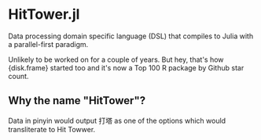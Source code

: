 # HitTower.jl
Data processing domain specific language (DSL) that compiles to Julia with a parallel-first paradigm.

Unlikely to be worked on for a couple of years. But hey, that's how {disk.frame} started too and it's now a Top 100 R package by Github star count.

## Why the name "HitTower"?
Data in pinyin would output 打塔 as one of the options which would transliterate to Hit Towwer.
